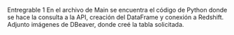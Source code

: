Entregrable 1
En el archivo de Main se encuentra el código de Python donde se hace la consulta a la API, creación del DataFrame y conexión a Redshift.
Adjunto imágenes de DBeaver, donde creé la tabla solicitada.
